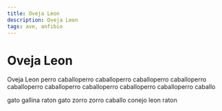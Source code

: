 ```yaml
---
title: Oveja Leon
description: Oveja Leon
tags: ave, anfibio
---
```


# Oveja Leon

Oveja Leon perro caballoperro caballoperro caballoperro caballoperro caballoperro caballoperro caballoperro caballoperro caballoperro caballo

gato gallina raton gato zorro zorro caballo conejo leon raton